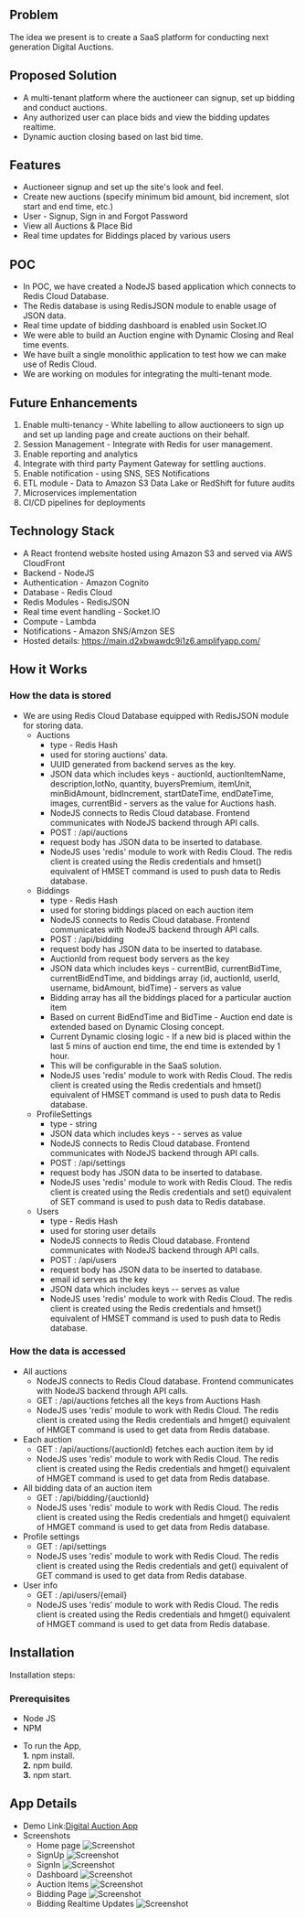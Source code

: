 ## Problem
The idea we present is to create a SaaS platform for conducting next generation Digital Auctions.

## Proposed Solution
* A multi-tenant platform where the auctioneer can signup, set up bidding and conduct auctions.
* Any authorized user can place bids and view the bidding updates realtime.
* Dynamic auction closing based on last bid time.

## Features
* Auctioneer signup and set up the site's look and feel.
* Create new auctions (specify minimum bid amount, bid increment, slot start and end time, etc.)
* User - Signup, Sign in and Forgot Password
* View all Auctions & Place Bid
* Real time updates for Biddings placed by various users

## POC
* In POC, we have created a NodeJS based application which connects to Redis Cloud Database. 
* The Redis database is using RedisJSON module to enable usage of JSON data. 
* Real time update of bidding dashboard is enabled usin Socket.IO
* We were able to build an Auction engine with Dynamic Closing and Real time events.
* We have built a single monolithic application to test how we can make use of Redis Cloud.
* We are working on modules for integrating the multi-tenant mode.

## Future Enhancements
1. Enable multi-tenancy - White labelling to allow auctioneers to sign up and set up landing page and create auctions on their behalf.
2. Session Management - Integrate with Redis for user management.
3. Enable reporting and analytics
4. Integrate with third party Payment Gateway for settling auctions.
5. Enable notification - using SNS, SES Notifications
6. ETL module - Data to Amazon S3 Data Lake or RedShift for future audits
7. Microservices implementation 
8. CI/CD pipelines for deployments


## Technology Stack
* A React frontend website hosted using Amazon S3 and served via AWS CloudFront
* Backend - NodeJS
* Authentication - Amazon Cognito
* Database - Redis Cloud
* Redis Modules - RedisJSON
* Real time event handling - Socket.IO
* Compute - Lambda
* Notifications - Amazon SNS/Amzon SES
* Hosted details: https://main.d2xbwawdc9i1z6.amplifyapp.com/

## How it Works
### How the data is stored
* We are using Redis Cloud Database equipped with RedisJSON module for storing data.
   * Auctions
     * type - Redis Hash 
     * used for storing auctions' data. 
     * UUID generated from backend serves as the key.
     * JSON data which includes keys - auctionId, auctionItemName, description,lotNo, quantity, buyersPremium, itemUnit, minBidAmount, bidIncrement, startDateTime, endDateTime, images, currentBid - servers as the value for Auctions hash.   
     * NodeJS connects to Redis Cloud database. Frontend communicates with NodeJS backend through API calls.
     * POST : /api/auctions
     * request body has JSON data to be inserted to database.
     * NodeJS uses 'redis' module to work with Redis Cloud. The redis client is created using the Redis credentials and hmset() equivalent of HMSET command is used to push data to Redis database.       
   * Biddings
     * type - Redis Hash  
     * used for storing biddings placed on each auction item
     * NodeJS connects to Redis Cloud database. Frontend communicates with NodeJS backend through API calls.
     * POST : /api/bidding
     * request body has JSON data to be inserted to database.
     * AuctionId from request body servers as the key
     * JSON data which includes keys - currentBid, currentBidTime, currentBidEndTime,  and biddings array (id, auctionId, userId, username, bidAmount, bidTime) - servers as value
     * Bidding array has all the biddings placed for a particular auction item
     * Based on current BidEndTime and BidTime - Auction end date is extended based on Dynamic Closing concept. 
     * Current Dynamic closing logic - If a new bid is placed within the last 5 mins of auction end time, the end time is extended by 1 hour.
     * This will be configurable in the SaaS solution.
     * NodeJS uses 'redis' module to work with Redis Cloud. The redis client is created using the Redis credentials and hmset() equivalent of HMSET command is used to push data to Redis database.
   * ProfileSettings
     * type - string
     * JSON data which includes keys - - serves as value 
     * NodeJS connects to Redis Cloud database. Frontend communicates with NodeJS backend through API calls.
     * POST : /api/settings
     * request body has JSON data to be inserted to database.
     * NodeJS uses 'redis' module to work with Redis Cloud. The redis client is created using the Redis credentials and set() equivalent of SET command is used to push data to Redis database.
   * Users
     * type - Redis Hash
     * used for storing user details
     * NodeJS connects to Redis Cloud database. Frontend communicates with NodeJS backend through API calls.
     * POST : /api/users
     * request body has JSON data to be inserted to database.
     * email id serves as the key
     * JSON data which includes keys -- serves as value
     * NodeJS uses 'redis' module to work with Redis Cloud. The redis client is created using the Redis credentials and hmset() equivalent of HMSET command is used to push data to Redis database. 
### How the data is accessed
  * All auctions
      * NodeJS connects to Redis Cloud database. Frontend communicates with NodeJS backend through API calls.
      * GET : /api/auctions fetches all the keys from Auctions Hash
      * NodeJS uses 'redis' module to work with Redis Cloud. The redis client is created using the Redis credentials and hmget() equivalent of HMGET command is used to get data from Redis database.
  * Each auction
      * GET : /api/auctions/{auctionId} fetches each auction item by id
      * NodeJS uses 'redis' module to work with Redis Cloud. The redis client is created using the Redis credentials and hmget() equivalent of HMGET command is used to get data from Redis database.
  * All bidding data of an auction item
      * GET : /api/bidding/{auctionId}
      * NodeJS uses 'redis' module to work with Redis Cloud. The redis client is created using the Redis credentials and hmget() equivalent of HMGET command is used to get data from Redis database.
  * Profile settings
      * GET : /api/settings
      * NodeJS uses 'redis' module to work with Redis Cloud. The redis client is created using the Redis credentials and get() equivalent of GET command is used to get data from Redis database.
  * User info
      * GET : /api/users/{email}
      * NodeJS uses 'redis' module to work with Redis Cloud. The redis client is created using the Redis credentials and hmget() equivalent of HMGET command is used to get data from Redis database.

## Installation
Installation steps:
### Prerequisites

- Node JS
- NPM

* To run the App,<br> 
    **1.** npm install.<br>
    **2.** npm build.<br>
    **3.** npm start.<br>


## App Details
* Demo Link:[Digital Auction App](https://main.d2xbwawdc9i1z6.amplifyapp.com/)
* Screenshots <br>
  * Home page
    ![Screenshot](https://github.com/parthiban62/NR-digital-auction-backend/blob/main/screenshots/HomePage.png)
  * SignUp
    ![Screenshot](https://github.com/parthiban62/NR-digital-auction-backend/blob/main/screenshots/Signup.png)
  * SignIn
    ![Screenshot](https://github.com/parthiban62/NR-digital-auction-backend/blob/main/screenshots/SignIn.png)
  * Dashboard
    ![Screenshot](https://github.com/parthiban62/NR-digital-auction-backend/blob/main/screenshots/Dashboard.png)
  * Auction Items
    ![Screenshot](https://github.com/parthiban62/NR-digital-auction-backend/blob/main/screenshots/AuctionItems.png)
  * Bidding Page
    ![Screenshot](https://github.com/parthiban62/NR-digital-auction-backend/blob/main/screenshots/ItemBiddingPage.png)
  * Bidding Realtime Updates
    ![Screenshot](https://github.com/parthiban62/NR-digital-auction-backend/blob/main/screenshots/BiddingRealTimeUpdate.png)